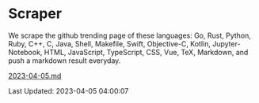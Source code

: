 # Scraper

We scrape the github trending page of these languages: Go, Rust, Python, Ruby, C++, C, Java, Shell, Makefile, Swift, Objective-C, Kotlin, Jupyter-Notebook, HTML, JavaScript, TypeScript, CSS, Vue, TeX, Markdown, and push a markdown result everyday.

[2023-04-05.md](https://github.com/yangwenmai/github-trending-backup/blob/master/2023-04-05.md)

Last Updated: 2023-04-05 04:00:07